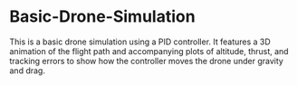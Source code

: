 # Basic-Drone-Simulation
This is a basic drone simulation using a PID controller. It features a 3D animation of the flight path and accompanying plots of altitude, thrust, and tracking errors to show how the controller moves the drone under gravity and drag.
